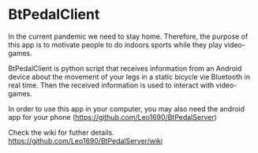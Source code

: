 # BtPedalClient

In the current pandemic we need to stay home. Therefore, the purpose of this app is to motivate people to do indoors sports while they play video-games.

BtPedalClient is python script that receives information from an Android device about the movement of your legs in a static bicycle vie Bluetooth in real time. Then the received information is used to interact with video-games.

In order to use this app in your computer, you may also need the android app for your phone (https://github.com/Leo1690/BtPedalServer)

Check the wiki for futher details. https://github.com/Leo1690/BtPedalServer/wiki
